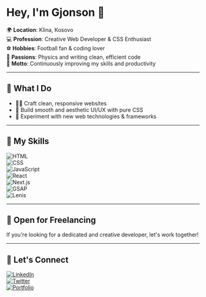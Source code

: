 # Hey, I'm Gjonson 👋

🌍 **Location**: Klina, Kosovo  
💻 **Profession**: Creative Web Developer & CSS Enthusiast  
⚽ **Hobbies**: Football fan & coding lover  
🔬 **Passions**: Physics and writing clean, efficient code  
🚀 **Motto**: Continuously improving my skills and productivity  

---

## 🌟 What I Do  

- 🧑‍💻 Craft clean, responsive websites  
- 🌈 Build smooth and aesthetic UI/UX with pure CSS  
- 🔧 Experiment with new web technologies & frameworks  

---

## 🚀 My Skills  

![HTML](https://img.shields.io/badge/HTML-E34F26?style=for-the-badge&logo=html5&logoColor=white)  
![CSS](https://img.shields.io/badge/CSS-1572B6?style=for-the-badge&logo=css3&logoColor=white)  
![JavaScript](https://img.shields.io/badge/JavaScript-F7DF1E?style=for-the-badge&logo=javascript&logoColor=black)  
![React](https://img.shields.io/badge/React-61DAFB?style=for-the-badge&logo=react&logoColor=black)  
![Next.js](https://img.shields.io/badge/Next.js-000000?style=for-the-badge&logo=nextdotjs&logoColor=white)  
![GSAP](https://img.shields.io/badge/GSAP-88CE02?style=for-the-badge&logo=greensock&logoColor=white)  
![Lenis](https://img.shields.io/badge/Lenis-FF5733?style=for-the-badge&logo=data:image/png;base64,<your_logo_here>&logoColor=white)  

---

## 💼 Open for Freelancing  

If you're looking for a dedicated and creative developer, let's work together!  

---

## 🔗 Let's Connect  

[![LinkedIn](https://img.shields.io/badge/LinkedIn-0077B5?style=for-the-badge&logo=linkedin&logoColor=white)](https://www.linkedin.com/me?trk=p_mwlite_feed-secondary_nav)  
[![Twitter](https://img.shields.io/badge/Twitter-1DA1F2?style=for-the-badge&logo=twitter&logoColor=white)](https://twitter.com/BerishaGjonson)  
[![Portfolio](https://img.shields.io/badge/Portfolio-000000?style=for-the-badge&logo=web&logoColor=white)](https://gjonson-portfolio.vercel.app)